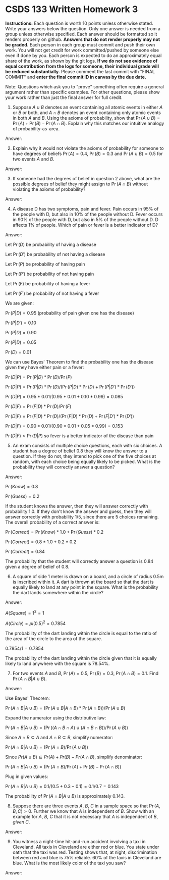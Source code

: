 # CSDS 133 Written Homework 3
**Instructions:** Each question is worth 10 points unless otherwise stated. Write your answers below the question. Only one answer is needed from a group unless otherwise specified. Each answer should be formatted so it renders properly on github. **Answers that do not render properly may not be graded.** Each person in each group must commit and push their own work. You will not get credit for work committed/pushed by someone else even if done by you. Each person is expected to do an approximately equal share of the work, as shown by the git logs. **If we do not see evidence of equal contribution from the logs for someone, their individual grade will be reduced substantially.** Please comment the last commit with "FINAL COMMIT" and **enter the final commit ID in canvas by the due date.**

Note: Questions which ask you to "prove" something often require a general argument rather than specific examples. For other questions, please show your work rather than just the final answer for full credit.

1. Suppose $A \cup B$ denotes an event containing all atomic events in either $A$ or $B$ or both, and $A \cap B$ denotes an event containing only atomic events in both $A$ and $B$. Using the axioms of probability, show that $\Pr(A\cup B)=\Pr(A)+\Pr(B)-\Pr(A\cap B)$. Explain why this matches our intuitive analogy of probability-as-area.

Answer:

2. Explain why it would not violate the axioms of probability for someone to have degrees of beliefs $\Pr(A)=0.4$, $\Pr(B)=0.3$ and $\Pr(A \cup B)=0.5$ for two events $A$ and $B$. 

Answer:


3. If someone had the degrees of belief in question 2 above, what are the possible degrees of belief they might assign to $\Pr(A \cap B)$ without violating the axioms of probability?

Answer: 

4.	A disease D has two symptoms, pain and fever. Pain occurs in 95% of the people with D, but also in 10% of the people without D. Fever occurs in 90% of the people with D, but also in 5% of the people without D. D affects 1% of people. Which of pain or fever is a better indicator of D? 

Answer: 

Let $\Pr(D)$ be probability of having a disease

Let $\Pr(D')$ be probability of not having a disease

Let $\Pr(P)$ be probability of having pain

Let $\Pr(P')$ be probability of not having pain

Let $\Pr(F)$ be probability of having a fever

Let $\Pr(F')$ be probability of not having a fever

We are given:

$\Pr(P|D) = 0.95$ (probability of pain given one has the disease)

$\Pr(P|D') = 0.10$

$\Pr(P|D) = 0.90$

$\Pr(P|D) = 0.05$

$\Pr(D) = 0.01$

We can use Bayes' Theorem to find the probability one has the disease given they have either pain or a fever:

$\Pr(D|P) = \Pr(P|D) * \Pr(D) / \Pr(P)$ 

$\Pr(D|P) = \Pr(P|D) * \Pr(D) / (\Pr(P|D) * \Pr(D) + \Pr(P|D') * \Pr(D'))$

$\Pr(D|P) = 0.95 * 0.01 / (0.95 * 0.01 + 0.10 * 0.99) = 0.085$

$\Pr(D|F) = \Pr(F|D) * \Pr(D) / \Pr(F)$ 

$\Pr(D|F) = \Pr(F|D) * \Pr(D) / (\Pr(F|D) * \Pr(D) + \Pr(F|D') * \Pr(D'))$

$\Pr(D|F) = 0.90 * 0.01 / (0.90 * 0.01 + 0.05 * 0.99) = 0.153$

$\Pr(D|F) > \Pr(D|P)$ so fever is a better indicator of the disease than pain

5.  An exam consists of multiple choice questions, each with six choices. A student has a degree of belief 0.8 they will know the answer to a question. If they do not, they intend to pick one of the five choices at random, with each choice being equally likely to be picked. What is the probability they will correctly answer a question?

Answer: 

$\Pr(Know) = 0.8$

$\Pr(Guess) = 0.2$

If the student knows the answer, then they will answer correctly with probability 1.0. If they don't know the answer and guess, then they will answer correctly with probability 1/5, since there are 5 choices remaining. The overall probability of a correct answer is:

$\Pr(Correct) = \Pr(Know) * 1.0 + \Pr(Guess) * 0.2$

$\Pr(Correct) = 0.8 * 1.0 + 0.2 * 0.2$

$\Pr(Correct) = 0.84$

The probability that the student will correctly answer a question is 0.84 given a degree of belief of 0.8.

6. A square of side 1 meter is drawn on a board, and a circle of radius 0.5m is inscribed within it. A dart is thrown at the board so that the dart is equally likely to land at any point in the square. What is the probability the dart lands somewhere within the circle?

Answer: 

$A(Square) = 1^2 = 1$

$A(Circle) = pi(0.5)^2 = 0.7854$

The probability of the dart landing within the circle is equal to the ratio of the area of the circle to the area of the square.

$0.7854/1 = 0.7854$

The probability of the dart landing within the circle given that it is equally likely to land anywhere with the square is 78.54%.

7. For two events $A$ and $B$, $\Pr(A)=0.5$, $\Pr(B)=0.3$, $\Pr(A \cap B)=0.1$. Find $\Pr(A \cap B|A \cup B)$.

Answer: 

Use Bayes' Theorem:

$\Pr(A \cap B|A \cup B) = (\Pr(A \cup B|A \cap B) * \Pr(A \cap B)) / \Pr(A \cup B)$

Expand the numerator using the distributive law:

$\Pr(A \cap B|A \cup B) = (\Pr((A \cap B \cap A) \cup (A \cap B \cap B)) / \Pr(A \cup B))$

Since $A \cap B \subseteq A$ and $A \cap B \subseteq B$, simplify numerator:

$\Pr(A \cap B|A \cup B) = (\Pr(A \cap B) / \Pr(A \cup B))$

Since $Pr(A \cup B) \subseteq Pr(A) + Pr(B) - Pr(A \cap B)$, simplify denominator:

$\Pr(A \cap B|A \cup B) = (\Pr(A \cap B) / \Pr(A) + \Pr(B) - \Pr(A \cap B))$

Plug in given values:

$\Pr(A \cap B|A \cup B) = 0.1 / (0.5 + 0.3 - 0.1) = 0.1 / 0.7 = 0.143$

The probability of $\Pr(A \cap B|A \cup B)$ is approximately $0.143$.

8. Suppose there are three events $A$, $B$, $C$ in a sample space so that $\Pr(A, B, C)>0$. Further we know that $A$ is independent of $B$. Show with an example for $A$, $B$, $C$ that it is not necessary that $A$ is independent of $B$, *given* $C$.

Answer:

9. You witness a night-time hit-and-run accident involving a taxi in Cleveland. All taxis in Cleveland are either red or blue. You state under oath that the taxi was red. Testing shows that, at night, discrimination between red and blue is 75% reliable. 60% of the taxis in Cleveland are blue. What is the most likely color of the taxi you saw?

Answer:

